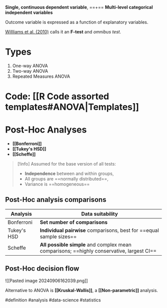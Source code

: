 **Single, continuous dependent variable**,
==+==
**Multi-level categorical independent variables**

Outcome variable is expressed as a function of explanatory variables.

[Willliams et al. (2010)](https://personal.utdallas.edu/~Herve/abdi-PostHoc2010-pretty.pdf) calls it an **F-test** and *omnibus test*. 

# Types
1. One-way ANOVA
2. Two-way ANOVA
3. Repeated Measures ANOVA

# Code: [[R Code assorted templates#ANOVA|Templates]]
# Post-Hoc Analyses

- **[[Bonferroni]]**
- **[[Tukey's HSD]]**
- **[[Scheffe]]**

> [!info] Assumed for the base version of all tests:
> - **Independence** between and within groups, 
> - All groups are ==normally distributed==,
> - Variance is ==homogeneous==

## Post-Hoc analysis comparisons

| Analysis    | Data suitability                                                                          |
| ----------- | ----------------------------------------------------------------------------------------- |
| Bonferroni  | **Set number of comparisons**                                                             |
| Tukey's HSD | **Individual pairwise** comparisons, best for ==equal sample sizes==                      |
| Scheffe     | **All possible simple** and complex mean comparisons; ==highly conservative, largest CI== |

## Post-Hoc decision flow
![[Pasted image 20240906162039.png]]

Alternative to ANOVA is **[[Kruskal-Wallis]]**, a **[[Non-parametric]]** analysis.

#definition #analysis #data-science #statistics 

